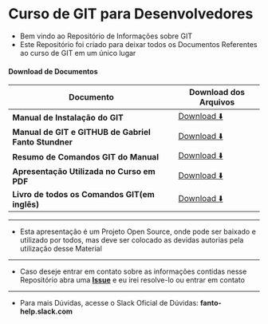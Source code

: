 # Curso de GIT para Desenvolvedores

* Bem vindo ao Repositório de Informações sobre GIT
* Este Repositório foi criado para deixar todos os Documentos Referentes ao curso de GIT em um único lugar

#### Download de Documentos

Documento|Download dos Arquivos
|---|---|
**Manual de Instalação do GIT**|[Download :arrow_down:](https://github.com/F4NT0/ages-online-git/raw/master/Instalation/Instala%C3%A7%C3%A3o%20do%20GIT.pdf)
**Manual de GIT e GITHUB de Gabriel Fanto Stundner**|[Download :arrow_down:](https://github.com/F4NT0/ages-online-git/raw/master/Git-Manual/Manual-Curso-Git.pdf)
**Resumo de Comandos GIT do Manual**|[Download :arrow_down:](https://github.com/F4NT0/ages-online-git/raw/master/Git-Manual/resumo_comandos_git.png)
**Apresentação Utilizada no Curso em PDF**|[Download :arrow_down:](https://github.com/F4NT0/ages-online-git/raw/master/Apresentation/apresentacao-git.pdf)
**Livro de todos os Comandos GIT(em inglês)**|[Download :arrow_down:](https://github.com/F4NT0/ages-online-git/raw/master/Notes-for-Professionals/GitNotesForProfessionals.pdf)

---

* Esta apresentação é um Projeto Open Source, onde pode ser baixado e utilizado por todos, mas deve ser colocado as devidas autorias pela utilização desse Material

---

* Caso deseje entrar em contato sobre as informações contidas nesse Repositório abra uma [**Issue**](https://github.com/F4NT0/ages-online-git/issueshttps://github.com/F4NT0/ages-online-git/issues) e eu irei resolve-lo ou entrar em contato

---

* Para mais Dúvidas, acesse o Slack Oficial de Dúvidas: **fanto-help.slack.com**